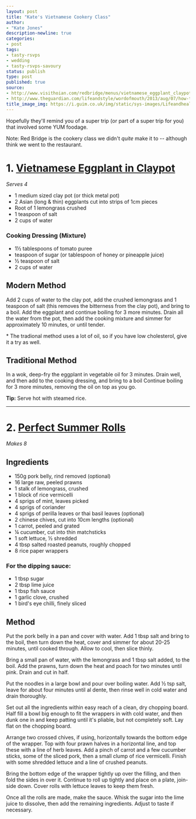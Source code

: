 ```yaml
---
layout: post
title: "Kate's Vietnamese Cookery Class"
author:
- "Kate Jones"
description-newline: true
categories:
- post
tags:
- tasty-rsvps
- wedding
- tasty-rsvps-savoury
status: publish
type: post
published: true
source:
- http://www.visithoian.com/redbridge/menus/vietnamese_eggplant_claypot.pdf
- http://www.theguardian.com/lifeandstyle/wordofmouth/2013/aug/07/how-to-make-perfect-vietnamese-summer-rolls
title_image_img: https://i.guim.co.uk/img/static/sys-images/Lifeandhealth/Pix/pictures/2013/8/6/1375806704913/Felicity-Cloakes-perfect--011.jpg?w=620&q=85&auto=format&sharp=10&s=c8aa609ec6cabe66ac0ef1b70f4e4ed9
---
```


Hopefully they'll remind you of a super trip (or part of a super trip for you) that involved some YUM foodage.

Note: Red Bridge is the cookery class we didn't _quite_ make it to -- although think we went to the restaurant.

# 1. [Vietnamese Eggplant in Claypot](http://www.visithoian.com/redbridge/menus/vietnamese_eggplant_claypot.pdf)

_Serves 4_

* 1 medium sized clay pot (or thick metal pot)
* 2 Asian (long & thin) eggplants cut into strips of 1cm pieces
* Root of 1 lemongrass crushed
* 1 teaspoon of salt
* 2 cups of water

### Cooking Dressing (Mixture)

* 1½ tablespoons of tomato puree
* teaspoon of sugar (or tablespoon of honey or pineapple juice)
* ½ teaspoon of salt
* 2 cups of water

## Modern Method

Add 2 cups of water to the clay pot, add the crushed lemongrass and 1 teaspoon of salt (this removes the bitterness from the clay pot), and bring to a boil. Add the eggplant and continue boiling for 3 more minutes. Drain all the water from the pot, then add the cooking mixture and simmer for approximately 10 minutes, or until tender.

\* The tradional method uses a lot of oil, so if you have low cholesterol, give it a try as well.

## Traditional Method

In a wok, deep-fry the eggplant in vegetable oil for 3 minutes. Drain well, and then add to the cooking dressing, and bring to a boil Continue boiling for 3 more minutes, removing the oil on top as you go.

**Tip:** Serve hot with steamed rice.

***

# 2. [Perfect Summer Rolls](http://www.theguardian.com/lifeandstyle/wordofmouth/2013/aug/07/how-to-make-perfect-vietnamese-summer-rolls)

_Makes 8_

## Ingredients

* 150g pork belly, rind removed (optional)
* 16 large raw, peeled prawns
* 1 stalk of lemongrass, crushed
* 1 block of rice vermicelli
* 4 sprigs of mint, leaves picked
* 4 sprigs of coriander
* 4 sprigs of perilla leaves or thai basil leaves (optional)
* 2 chinese chives, cut into 10cm lengths (optional)
* 1 carrot, peeled and grated
* ¼ cucumber, cut into thin matchsticks
* 1 soft lettuce, ½ shredded
* 4 tbsp salted roasted peanuts, roughly chopped
* 8 rice paper wrappers

### For the dipping sauce:

* 1 tbsp sugar
* 2 tbsp lime juice
* 1 tbsp fish sauce
* 1 garlic clove, crushed
* 1 bird's eye chilli, finely sliced

## Method

Put the pork belly in a pan and cover with water. Add 1 tbsp salt and bring to the boil, then turn down the heat, cover and simmer for about 20-25 minutes, until cooked through. Allow to cool, then slice thinly.

Bring a small pan of water, with the lemongrass and 1 tbsp salt added, to the boil. Add the prawns, turn down the heat and poach for two minutes until pink. Drain and cut in half.

Put the noodles in a large bowl and pour over boiling water. Add ½ tsp salt, leave for about four minutes until al dente, then rinse well in cold water and drain thoroughly.

Set out all the ingredients within easy reach of a clean, dry chopping board. Half fill a bowl big enough to fit the wrappers in with cold water, and then dunk one in and keep patting until it's pliable, but not completely soft. Lay flat on the chopping board.

Arrange two crossed chives, if using, horizontally towards the bottom edge of the wrapper. Top with four prawn halves in a horizontal line, and top these with a line of herb leaves. Add a pinch of carrot and a few cucumber sticks, some of the sliced pork, then a small clump of rice vermicelli. Finish with some shredded lettuce and a line of crushed peanuts.

Bring the bottom edge of the wrapper tightly up over the filling, and then fold the sides in over it. Continue to roll up tightly and place on a plate, join-side down. Cover rolls with lettuce leaves to keep them fresh.

Once all the rolls are made, make the sauce. Whisk the sugar into the lime juice to dissolve, then add the remaining ingredients. Adjust to taste if necessary.
